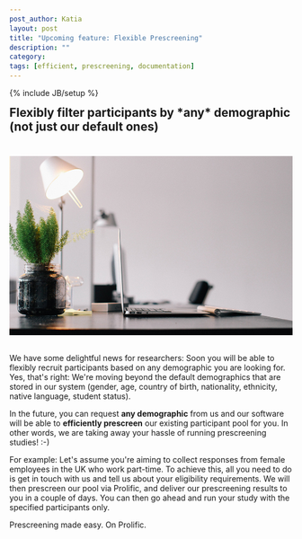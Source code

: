 ```yaml
---
post_author: Katia
layout: post
title: "Upcoming feature: Flexible Prescreening"
description: ""
category: 
tags: [efficient, prescreening, documentation]
---
```

{% include JB/setup %}

<h2 style="margin-top:10px">Flexibly filter participants by *any* demographic (not just our default ones)</h2>
<div class="row">
 <img class="col-md-12" style="display: block;margin-left: auto;margin-right: auto;margin-top:40px;margin-bottom:15px;" src="/assets/img/Efficient1.jpg">
</div>

<br>
We have some delightful news for researchers: Soon you will be able to flexibly recruit participants based on any demographic you are looking for. Yes, that's right: We're moving beyond the default demographics that are stored in our system (gender, age, country of birth, nationality, ethnicity, native language, student status). 

In the future, you can request <b>any demographic</b> from us and our software will be able to <b>efficiently prescreen</b> our existing participant pool for you. In other words, we are taking away your hassle of running prescreening studies! :-)

For example: 
Let's assume you're aiming to collect responses from female employees in the UK who work part-time. To achieve this, all you need to do is get in touch with us and tell us about your eligibility requirements. We will then prescreen our pool via Prolific, and deliver our prescreening results to you in a couple of days. You can then go ahead and run your study with the specified participants only. 

Prescreening made easy. On Prolific.

